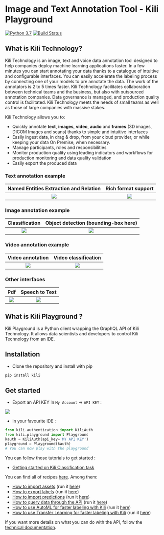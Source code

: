 # Image and Text Annotation Tool - Kili Playground

[![Python 3.7](https://img.shields.io/badge/python-3.7-blue.svg)](https://www.python.org/downloads/release/python-370/)
[![Build Status](https://travis-ci.org/kili-technology/kili-playground.svg?branch=master)](https://travis-ci.org/kili-technology/kili-playground)

## What is Kili Technology?

Kili Technology is an image, text and voice data annotation tool designed to help companies deploy machine learning applications faster. In a few minutes you can start annotating your data thanks to a catalogue of intuitive and configurable interfaces. You can easily accelerate the labeling process by connecting one of your models to pre annotate the data. The work of the annotators is 2 to 5 times faster. Kili Technology facilitates collaboration between technical teams and the business, but also with outsourced annotation companies. Data governance is managed, and production quality control is facilitated. Kili Technology meets the needs of small teams as well as those of large companies with massive stakes.

Kili Technology allows you to:

- Quickly annotate **text**, **images**, **video**, **audio** and **frames** (3D images, DICOM Images and scans) thanks to simple and intuitive interfaces
- Easily ingest data, in drag & drop, from your cloud provider, or while keeping your data On Premise, when necessary.
- Manage participants, roles and responsibilities
- Monitor production quality using leading indicators and workflows for production monitoring and data quality validation
- Easily export the produced data

### Text annotation example

Named Entities Extraction and Relation | Rich format support
:--------:|:-------------:
![](./recipes/img/relations-extraction.png) | ![](./recipes/img/rich_text_4.png)

### Image annotation example

Classification | Object detection (bounding-box here)
:--------:|:-------------:
![](./recipes/img/classification_nested.png) | ![](./recipes/img/bounding-box.png)

### Video annotation example

Video annotation | Video classification
:--------:|:-------------:
![](./recipes/img/video_multi-frames_bbox.png) | ![](./recipes/img/video_nested.png)

### Other interfaces

Pdf | Speech to Text
:--------:|:-------------:
![](./recipes/img/pdf_ner.png) | ![](./recipes/img/speech_to_text_interface.png)



## What is Kili Playground ?

Kili Playground is a Python client wrapping the GraphQL API of Kili Technology.
It allows data scientists and developers to control Kili Technology from an IDE.

## Installation

- Clone the repository and install with pip

```bash
pip install kili
```

## Get started

- Export an API KEY In `My Account` -> `API KEY` :

![](./recipes/img/api_key.gif)

- In your favourite IDE : 

```python
from kili.authentication import KiliAuth
from kili.playground import Playground
kauth = KiliAuth(api_key='MY API KEY')
playground = Playground(kauth)
# You can now play with the playground
```

You can follow those tutorials to get started :

- [Getting started on Kili Classification task](https://github.com/kili-technology/kili-playground/blob/master/recipes/getting-started/getting_started-classification.ipynb)
<!-- - Getting started on Kili Object Detection task
- Getting started on Kili Named Entities Recognition task
- Getting started on Kili Speech to Text task -->

You can find all of recipes [here](/recipes/). Among them:

- [How to import assets](https://github.com/kili-technology/kili-playground/blob/master/recipes/import_assets.ipynb) (run it [here](https://colab.research.google.com/github/kili-technology/kili-playground/blob/master/recipes/import_assets.ipynb))
- [How to export labels](https://github.com/kili-technology/kili-playground/blob/master/recipes/export_labels.ipynb) (run it [here](https://colab.research.google.com/github/kili-technology/kili-playground/blob/master/recipes/export_labels.ipynb))
- [How to import predictions](https://github.com/kili-technology/kili-playground/blob/master/recipes/import_predictions.ipynb) (run it [here](https://colab.research.google.com/github/kili-technology/kili-playground/blob/master/recipes/import_predictions.ipynb))
- [How to query data through the API](https://github.com/kili-technology/kili-playground/blob/master/recipes/query_methods.ipynb) (run it [here](https://colab.research.google.com/github/kili-technology/kili-playground/blob/master/recipes/query_methods.ipynb))
- [How to use AutoML for faster labeling with Kili](https://github.com/kili-technology/kili-playground/blob/master/recipes/automl_text_classification.ipynb) (run it [here](https://colab.research.google.com/github/kili-technology/kili-playground/blob/master/recipes/automl_text_classification.ipynb))
- [How to use Transfer Learning for faster labeling with Kili](https://github.com/kili-technology/kili-playground/blob/master/recipes/transfer_learning_with_yolo.ipynb) (run it [here](https://colab.research.google.com/github/kili-technology/kili-playground/blob/master/recipes/transfer_learning_with_yolo.ipynb))

If you want more details on what you can do with the API, follow the [technical documentation](https://cloud.kili-technology.com/docs/python-graphql-api/python-api).
